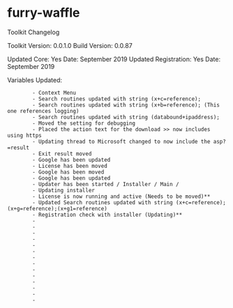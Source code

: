 # furry-waffle
Toolkit Changelog

Toolkit Version: 0.0.1.0
Build Version: 0.0.87

Updated Core: Yes
Date: September 2019
Updated Registration: Yes
Date: September 2019

Variables Updated:

			- Context Menu
			- Search routines updated with string (x+c=reference);
			- Search routines updated with string (x+b=reference); (This one references logging)
			- Search routines updated with string (databound+ipaddress);
			- Moved the setting for debugging
			- Placed the action text for the download >> now includes using https
			- Updating thread to Microsoft changed to now include the asp?=result
			- Exit result moved
			- Google has been updated
			- License has been moved
			- Google has been moved
			- Google has been updated
			- Updater has been started / Installer / Main / 
			- Updating installer
			- License is now running and active (Needs to be moved)**
			- Updated Search routines updated with string (x+c=reference);(x+g=reference);(x+g1=reference)
			- Registration check with installer (Updating)**
			- 
			- 
			- 
			- 
			- 
			- 
			- 
			- 
			- 
			- 
			- 
			- 
			- 
			- 
